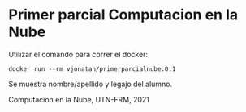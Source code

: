 # Primer parcial Computacion en la Nube

Utilizar el comando para correr el docker:

`docker run --rm vjonatan/primerparcialnube:0.1`

Se muestra nombre/apellido y legajo del alumno.

Computacion en la Nube, UTN-FRM, 2021
